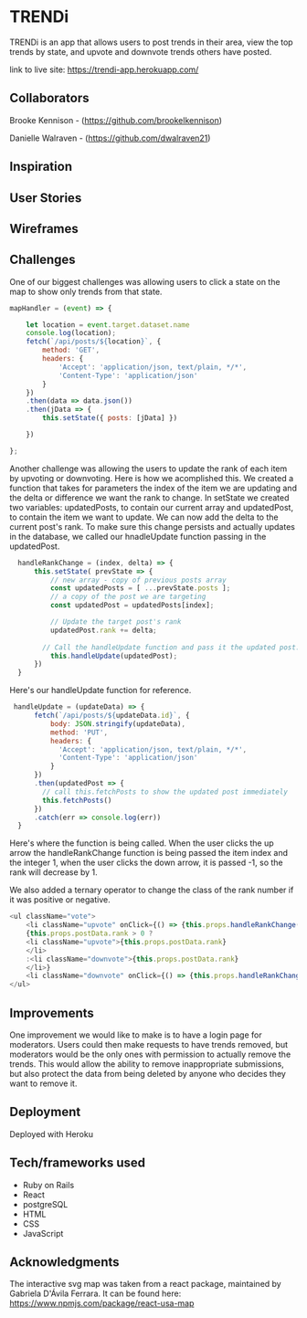 # TRENDi

TRENDi is an app that allows users to post trends in their area, view the top trends by state, and upvote and downvote trends others have posted.

link to live site: https://trendi-app.herokuapp.com/

## Collaborators
Brooke Kennison - (https://github.com/brookelkennison)

Danielle Walraven - (https://github.com/dwalraven21)

## Inspiration

## User Stories

## Wireframes

## Challenges

One of our biggest challenges was allowing users to click a state on the map to show only trends from that state.

```JavaScript
mapHandler = (event) => {

	let location = event.target.dataset.name
	console.log(location);
	fetch(`/api/posts/${location}`, {
		method: 'GET',
		headers: {
			'Accept': 'application/json, text/plain, */*',
			'Content-Type': 'application/json'
		}
	})
	.then(data => data.json())
	.then(jData => {
		this.setState({ posts: [jData] })

	})

};

```
Another challenge was allowing the users to update the rank of each item by upvoting or downvoting. Here is how we acomplished this. We created a function that takes for parameters the index of the item we are updating and the delta or difference we want the rank to change.
In setState we created two variables: updatedPosts, to contain our current array and updatedPost, to contain the item we want to update.
We can now add the delta to the current post's rank. To make sure this change persists and actually updates in the database, we called our hnadleUpdate function passing in the updatedPost.

```JavaScript
  handleRankChange = (index, delta) => {
	  this.setState( prevState => {
		  // new array - copy of previous posts array
		  const updatedPosts = [ ...prevState.posts ];
		  // a copy of the post we are targeting
		  const updatedPost = updatedPosts[index];

		  // Update the target post's rank
		  updatedPost.rank += delta;
		
		// Call the handleUpdate function and pass it the updated post. This ensures the data will be mutated.	
		  this.handleUpdate(updatedPost);
	  })
  }

```
Here's our handleUpdate function for reference.

```JavaScript
 handleUpdate = (updateData) => {
	  fetch(`/api/posts/${updateData.id}`, {
		  body: JSON.stringify(updateData),
		  method: 'PUT',
		  headers: {
			'Accept': 'application/json, text/plain, */*',
			'Content-Type': 'application/json'
		  }
	  })
	  .then(updatedPost => {
		// call this.fetchPosts to show the updated post immediately
		this.fetchPosts()
	  })
	  .catch(err => console.log(err))
  }
```
Here's where the function is being called. When the user clicks the up arrow the handleRankChange function is being passed the item index and the integer 1, when the user clicks the down arrow, it is passed -1, so the rank will decrease by 1.

We also added a ternary operator to change the class of the rank number if it was positive or negative.
```JavaScript
<ul className="vote">
	<li className="upvote" onClick={() => {this.props.handleRankChange(this.props.index, 1);}}>&#9650;</li>
	{this.props.postData.rank > 0 ?
	<li className="upvote">{this.props.postData.rank}
	</li>
	:<li className="downvote">{this.props.postData.rank}
	</li>}
	<li className="downvote" onClick={() => {this.props.handleRankChange(this.props.index, -1);}}>&#9660;</li>
</ul>
```

## Improvements

One improvement we would like to make is to have a login page for moderators. Users could then make requests to have trends removed, but moderators would be the only ones with permission to actually remove the trends. This would allow the ability to remove inappropriate submissions, but also protect the data from being deleted by anyone who decides they want to remove it.

## Deployment

Deployed with Heroku

## Tech/frameworks used

* Ruby on Rails
* React
* postgreSQL
* HTML
* CSS
* JavaScript

## Acknowledgments

The interactive svg map was taken from a react package, maintained by Gabriela D'Ávila Ferrara. It can be found here:
https://www.npmjs.com/package/react-usa-map
